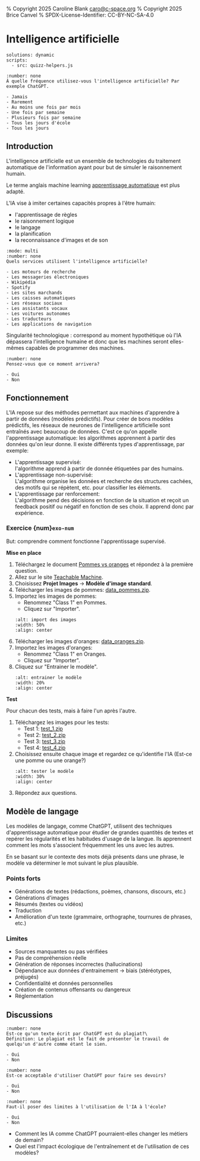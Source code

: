 % Copyright 2025 Caroline Blank <caro@c-space.org>
% Copyright 2025 Brice Canvel
% SPDX-License-Identifier: CC-BY-NC-SA-4.0

# Intelligence artificielle
```{metadata}
solutions: dynamic
scripts:
  - src: quizz-helpers.js
```

```{poll} 424dffac-9cd1-4d5c-9007-0bd2facce7f3
:number: none
À quelle fréquence utilisez-vous l'intelligence artificielle? Par exemple ChatGPT.

- Jamais
- Rarement
- Au moins une fois par mois
- Une fois par semaine
- Plusieurs fois par semaine
- Tous les jours d'école
- Tous les jours
```


## Introduction

L'intelligence artificielle est un ensemble de technologies du traitement
automatique de l'information ayant pour but de simuler le raisonnement humain.

Le terme anglais machine learning [apprentissage automatique](https://fr.wikipedia.org/wiki/Apprentissage_automatique) est plus adapté.

L'IA vise à imiter certaines capacités propres à l'être humain:
- l'apprentissage de règles
- le raisonnement logique
- le langage
- la planification
- la reconnaissance d'images et de son


```{poll} 0e6b485a-1184-4289-aafd-016ce448da05
:mode: multi
:number: none
Quels services utilisent l'intelligence artificielle?

- Les moteurs de recherche
- Les messageries électroniques
- Wikipédia
- Spotify
- Les sites marchands
- Les caisses automatiques
- Les réseaux sociaux
- Les assistants vocaux
- Les voitures autonomes
- Les traducteurs
- Les applications de navigation
```

Singularité technologique
: correspond au moment hypothétique où l'IA dépassera l'intelligence humaine et
donc que les machines seront elles-mêmes capables de programmer des machines.

```{poll} bf3dfff8-c0df-47ca-a66b-27ad70aa2f9e
:number: none
Pensez-vous que ce moment arrivera?

- Oui
- Non
```

## Fonctionnement

L'IA repose sur des méthodes permettant aux machines d'apprendre à partir de
données (modèles prédictifs). Pour créer de bons modèles prédictifs, les
réseaux de neurones de l'intelligence artificielle sont entraînés avec beaucoup
de données. C'est ce qu'on appelle l'apprentissage automatique: les algorithmes
apprennent à partir des données qu'on leur donne. Il existe différents types
d'apprentissage, par exemple:

-   L'apprentissage supervisé:\
    l'algorithme apprend à partir de donnée étiquetées par des humains.
-   L'apprentissage non-supervisé:\
    L'algorithme organise les données et recherche des structures cachées, des
    motifs qui se répètent, etc. pour classifier les éléments.
-   L'apprentissage par renforcement:\
    L'algorithme pend des décisions en fonction de la situation et reçoit un
    feedback positif ou négatif en fonction de ses choix. Il apprend donc par
    expérience.


### Exercice {num}`exo-num`

But: comprendre comment fonctionne l'apprentissage supervisé.

**Mise en place**

1.  Téléchargez le document [Pommes vs oranges](ia-training.docx) et répondez
    à la première question.
2.  Allez sur le site [Teachable Machine](https://teachablemachine.withgoogle.com/train).
3.  Choisissez **Projet Images** -> **Modèle d'image standard**.
4.  Télécharger les images de pommes: [data_pommes.zip](data_pommes.zip).
5.  Importez les images de pommes:
    - Renommez "Class 1" en Pommes.
    - Cliquez sur "Importer".
    ```{image} images/import.png
    :alt: import des images
    :width: 50%
    :align: center
    ```
6.  Télécharger les images d'oranges: [data_oranges.zip](data_oranges.zip).
7.  Importez les images d'oranges:
    - Renommez "Class 1" en Oranges.
    - Cliquez sur "Importer".
8.  Cliquez sur "Entrainer le modèle".
    ```{image} images/train.png
    :alt: entrainer le modèle
    :width: 20%
    :align: center
    ```

**Test**

Pour chacun des tests, mais à faire l'un après l'autre.

1.  Téléchargez les images pour les tests:
    - Test 1: [test_1.zip](test_1.zip)
    - Test 2: [test_2.zip](test_2.zip)
    - Test 3: [test_3.zip](test_3.zip)
    - Test 4: [test_4.zip](test_4.zip)
2.  Choisissez ensuite chaque image et regardez ce qu'identifie l'IA (Est-ce une
    pomme ou une orange?)
    ```{image} images/test.png
    :alt: tester le modèle
    :width: 30%
    :align: center
    ```
3.  Répondez aux questions.


## Modèle de langage

Les modèles de langage, comme ChatGPT, utilisent des techniques d'apprentissage
automatique pour étudier de grandes quantités de textes et repérer les
régularités et les habitudes d'usage de la langue. Ils apprennent comment les
mots s'associent fréquemment les uns avec les autres.

En se basant sur le contexte des mots déjà présents dans une phrase, le modèle
va déterminer le mot suivant le plus plausible.

### Points forts

-   Générations de textes (rédactions, poèmes, chansons, discours, etc.)
-   Générations d'images
-   Résumés (textes ou vidéos)
-   Traduction
-   Amélioration d'un texte (grammaire, orthographe, tournures de phrases, etc.)

### Limites

-   Sources manquantes ou pas vérifiées
-   Pas de compréhension réelle
-   Génération de réponses incorrectes (hallucinations)
-   Dépendance aux données d'entrainement -> biais (stéréotypes, préjugés)
-   Confidentialité et données personnelles
-   Création de contenus offensants ou dangereux
-   Réglementation

## Discussions

```{poll} fd94ae7e-41e2-425c-893c-bc490b98499d
:number: none
Est-ce qu'un texte écrit par ChatGPT est du plagiat?\
Définition: Le plagiat est le fait de présenter le travail de quelqu'un d'autre comme étant le sien.

- Oui
- Non
```

```{poll} f5533270-83b6-40ce-9052-94eb554bdce5
:number: none
Est-ce acceptable d'utiliser ChatGPT pour faire ses devoirs?

- Oui
- Non
```

```{poll} c1bcbbd3-32ce-4f30-9c58-2116980c7e5f
:number: none
Faut-il poser des limites à l'utilisation de l'IA à l'école?

- Oui
- Non
```

-   Comment les IA comme ChatGPT pourraient-elles changer les métiers de demain?
-   Quel est l'impact écologique de l'entraînement et de l'utilisation de ces modèles?
